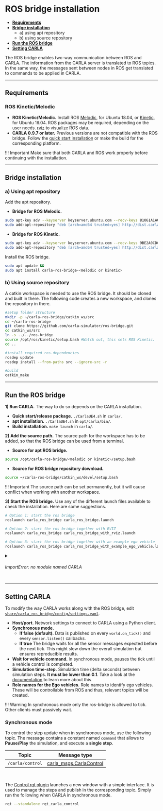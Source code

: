 # ROS bridge installation

*  [__Requirements__](#requirements)  
*  [__Bridge installation__](#bridge-installation)  
	* a) using apt repository  
	* b) using source repository  
*  [__Run the ROS bridge__](#run-the-ros-bridge)  
*  [__Setting CARLA__](#setting-carla)  
 
The ROS bridge enables two-way communication between ROS and CARLA. The information from the CARLA server is translated to ROS topics. In the same way, the messages sent between nodes in ROS get translated to commands to be applied in CARLA.

---
## Requirements
### ROS Kinetic/Melodic

*  __ROS Kinetic/Melodic.__ Install ROS [Melodic](http://wiki.ros.org/melodic/Installation/Ubuntu), for Ubuntu 18.04, or [Kinetic](http://wiki.ros.org/kinetic/Installation), for Ubuntu 16.04. ROS packages may be required, depending on the user needs. [rviz](http://wiki.ros.org/rviz) to visualize ROS data.  
*  __CARLA 0.9.7 or later.__ Previous versions are not compatible with the ROS bridge. Follow the [quick start installation](../getting_started/quickstart) or make the build for the corresponding platform. 

!!! Important
    Make sure that both CARLA and ROS work properly before continuing with the installation. 

---
## Bridge installation 

### a) Using apt repository

Add the apt repository.

*  __Bridge for ROS Melodic.__
```sh
sudo apt-key adv --keyserver keyserver.ubuntu.com --recv-keys 81061A1A042F527D &&
sudo add-apt-repository "deb [arch=amd64 trusted=yes] http://dist.carla.org/carla-ros-bridge-melodic/ bionic main"
```

*  __Bridge for ROS Kinetic.__
```sh
sudo apt-key adv --keyserver keyserver.ubuntu.com --recv-keys 9BE2A0CDC0161D6C &&
sudo add-apt-repository "deb [arch=amd64 trusted=yes] http://dist.carla.org/carla-ros-bridge-kinetic xenial main"
```

Install the ROS bridge.
```sh
sudo apt update &&
sudo apt install carla-ros-bridge-<melodic or kinetic>
```

### b) Using source repository

A catkin workspace is needed to use the ROS bridge. It should be cloned and built in there. The following code creates a new workspace, and clones the repository in there.  

```sh
#setup folder structure
mkdir -p ~/carla-ros-bridge/catkin_ws/src
cd ~/carla-ros-bridge
git clone https://github.com/carla-simulator/ros-bridge.git
cd catkin_ws/src
ln -s ../../ros-bridge
source /opt/ros/kinetic/setup.bash #Watch out, this sets ROS Kinetic. 
cd ..

#install required ros-dependencies
rosdep update
rosdep install --from-paths src --ignore-src -r

#build
catkin_make
```

---
## Run the ROS bridge

__1) Run CARLA.__ The way to do so depends on the CARLA installation.

*  __Quick start/release package.__ `./CarlaUE4.sh` in `carla/`. 
*  __apt installation.__ `./CarlaUE4.sh` in `opt/carla/bin/`. 
*  __Build installation.__ `make launch` in `carla/`. 

__2) Add the source path.__ The source path for the workspace has to be added, so that the ROS bridge can be used from a terminal.  

*  __Source for apt ROS bridge.__
```sh
source /opt/carla-ros-bridge/<melodic or kinetic>/setup.bash
```

*  __Source for ROS bridge repository download.__
```sh
source ~/carla-ros-bridge/catkin_ws/devel/setup.bash
```

!!! Important
    The source path can be set permanently, but it will cause conflict when working with another workspace.  

__3) Start the ROS bridge.__ Use any of the different launch files available to check the installation. Here are some suggestions.  

```sh
# Option 1: start the ros bridge
roslaunch carla_ros_bridge carla_ros_bridge.launch

# Option 2: start the ros bridge together with RVIZ
roslaunch carla_ros_bridge carla_ros_bridge_with_rviz.launch

# Option 3: start the ros bridge together with an example ego vehicle
roslaunch carla_ros_bridge carla_ros_bridge_with_example_ego_vehicle.launch
```

<details>
   <summary>
    <h6>ImportError: no module named CARLA</h6>
   </summary>

The path to CARLA Python is missing. The apt installation does this automatically, but it may be missing for other installations. Execute the following command with the complete path to the <i>.egg</i> file (included). Use the one supported by the Python version installed.
<br>
<i><small><b>Note: </b>.egg files may be either in `/PythonAPI/` or `/PythonAPI/dist/` depending on the CARLA installation.</small></i>  

```sh
    export PYTHONPATH=$PYTHONPATH:<path/to/carla/>/PythonAPI/<your_egg_file>
```

Import CARLA from Python and wait for a sucess message to check the installation.
```sh
python -c 'import carla;print("Success")'
```
</details>

---
## Setting CARLA

To modify the way CARLA works along with the ROS bridge, edit [`share/carla_ros_bridge/config/settings.yaml`](https://github.com/carla-simulator/ros-bridge/blob/master/carla_ros_bridge/config/settings.yaml).

*  __Host/port.__ Network settings to connect to CARLA using a Python client.  
*  __Synchronous mode.__ 
	*  __If false (default).__ Data is published on every `world.on_tick()` and every `sensor.listen()` callbacks.  
	*  __If true__ The bridge waits for all the sensor messages expected before the next tick. This might slow down the overall simulation but ensures reproducible results.  
*  __Wait for vehicle command.__ In synchronous mode, pauses the tick until a vehicle control is completed. 
*  __Simulation time-step.__ Simulation time (delta seconds) between simulation steps. __It must be lower than 0.1__. Take a look at the [documentation](../simulation_time_and_synchrony) to learn more about this.  
*  __Role names for the Ego vehicles.__ Role names to identify ego vehicles. These will be controllable from ROS and thus, relevant topics will be created.  

!!! Warning
    In synchronous mode only the ros-bridge is allowed to tick. Other clients must passively wait.

### Synchronous mode

To control the step update when in synchronous mode, use the following topic. The message contains a constant named `command` that allows to __Pause/Play__ the simulation, and execute a __single step__.  

<table class ="defTable">
<thead>
<th>Topic</th>
<th>Message type</th>
</thead>
<tbody>
<td><code>/carla/control</code> </td>
<td><a href="../ros_msgs#carlacontrolmsg">carla_msgs.CarlaControl</a></td>
</tbody>
</table>
<br>

The [Control rqt plugin](https://github.com/carla-simulator/ros-bridge/blob/master/rqt_carla_control/README.md) launches a new window with a simple interface. It is used to manage the steps and publish in the corresponding topic. Simply run the following when CARLA in synchronous mode.  
```sh
rqt --standalone rqt_carla_control
```
